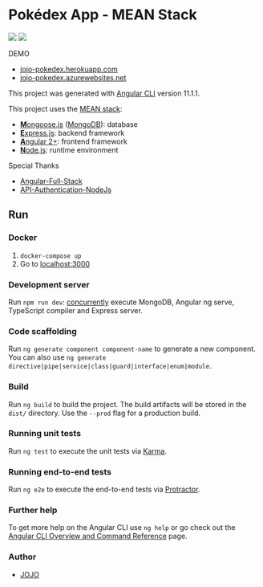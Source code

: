 # Pokédex App - MEAN Stack
[![](https://github.com/theerapatk/pokedex/workflows/Build/badge.svg)](https://github.com/theerapatk/pokedex/actions?query=workflow%3ABuild)
[![](https://github.com/theerapatk/pokedex/workflows/Tests/badge.svg)](https://github.com/theerapatk/pokedex/actions?query=workflow%3ATests)

DEMO
* [jojo-pokedex.herokuapp.com](https://jojo-pokedex.herokuapp.com)
* [jojo-pokedex.azurewebsites.net](https://jojo-pokedex.azurewebsites.net)

This project was generated with [Angular CLI](https://github.com/angular/angular-cli) version 11.1.1.

This project uses the [MEAN stack](https://en.wikipedia.org/wiki/MEAN_(software_bundle)):
* [**M**ongoose.js](http://www.mongoosejs.com) ([MongoDB](https://www.mongodb.com)): database
* [**E**xpress.js](http://expressjs.com): backend framework
* [**A**ngular 2+](https://angular.io): frontend framework
* [**N**ode.js](https://nodejs.org): runtime environment

Special Thanks
* [Angular-Full-Stack](https://github.com/davideviolante/Angular-Full-Stack)
* [API-Authentication-NodeJs](https://github.com/trulymittal/API-Authentication-NodeJs)

## Run
### Docker
1. `docker-compose up`
2. Go to [localhost:3000](http://localhost:3000)

### Development server

Run `npm run dev`: [concurrently](https://github.com/kimmobrunfeldt/concurrently) execute MongoDB, Angular ng serve, TypeScript compiler and Express server.

### Code scaffolding

Run `ng generate component component-name` to generate a new component. You can also use `ng generate directive|pipe|service|class|guard|interface|enum|module`.

### Build

Run `ng build` to build the project. The build artifacts will be stored in the `dist/` directory. Use the `--prod` flag for a production build.

### Running unit tests

Run `ng test` to execute the unit tests via [Karma](https://karma-runner.github.io).

### Running end-to-end tests

Run `ng e2e` to execute the end-to-end tests via [Protractor](http://www.protractortest.org/).

### Further help

To get more help on the Angular CLI use `ng help` or go check out the [Angular CLI Overview and Command Reference](https://angular.io/cli) page.

### Author
* [JOJO](https://github.com/theerapatk/pokedex)
